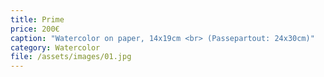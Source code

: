 ```yaml
---
title: Prime
price: 200€
caption: "Watercolor on paper, 14x19cm <br> (Passepartout: 24x30cm)"
category: Watercolor
file: /assets/images/01.jpg
---
```

